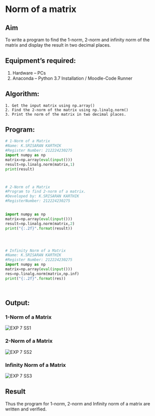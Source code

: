# Norm of a matrix
## Aim
To write a program to find the 1-norm, 2-norm and infinity norm of the matrix and display the result in two decimal places.
## Equipment’s required:
1.	Hardware – PCs
2.	Anaconda – Python 3.7 Installation / Moodle-Code Runner
## Algorithm:
	1. Get the input matrix using np.array()   
    2. Find the 2-norm of the matrix using np.linalg.norm()
	3. Print the norm of the matrix in two decimal places.
## Program:
```Python
# 1-Norm of a Matrix
#Name: K.SRISARAN KARTHIK
#Register Number: 212224230275
import numpy as np
matrix=np.array(eval(input()))
result=np.linalg.norm(matrix,1)
print(result)



# 2-Norm of a Matrix
#Program to find 2-norm of a matrix.
#Developed by: K.SRISARAN KARTHIK
#RegisterNumber: 212224230275


import numpy as np
matrix=np.array(eval(input()))
result=np.linalg.norm(matrix,2)
print("{:.2f}".format(result))




# Infinity Norm of a Matrix
#Name: K.SRISARAN KARTHIK
#Register Number: 212224230275
import numpy as np
matrix=np.array(eval(input()))
res=np.linalg.norm(matrix,np.inf)
print("{:.2f}".format(res))




```
## Output:
### 1-Norm of a Matrix
![EXP 7 SS1](https://github.com/user-attachments/assets/62054b43-f59e-4fbe-b237-808a1af32fe4)

### 2-Norm of a Matrix
![EXP 7 SS2](https://github.com/user-attachments/assets/a8a2e47f-6ffa-4eea-b397-2e34d01b2b8e)


### Infinity Norm of a Matrix
![EXP 7 SS3](https://github.com/user-attachments/assets/86ff18e3-93a1-4f5f-ada7-44d67aef4c94)


## Result
Thus the program for 1-norm, 2-norm and Infinity norm of a matrix are written and verified.
